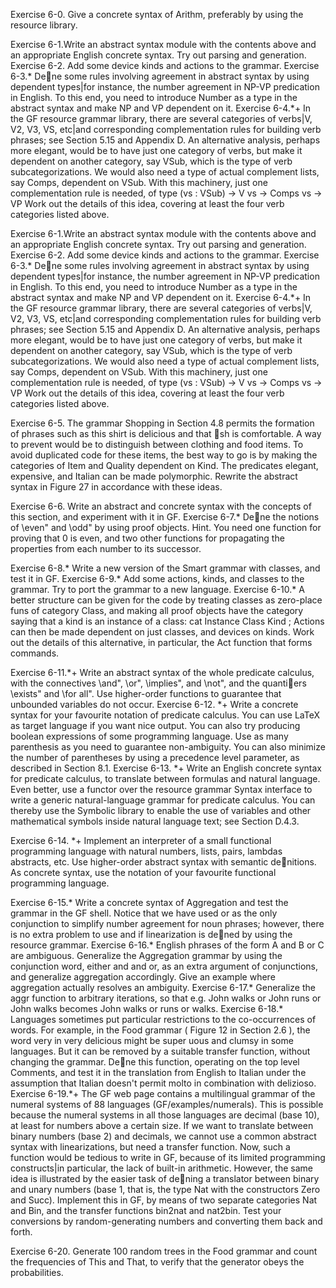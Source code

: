 Exercise 6-0. Give a concrete syntax of Arithm, preferably by using
the resource library.

Exercise 6-1.Write an abstract syntax module with the contents above
and an appropriate English concrete syntax. Try out parsing and generation.
Exercise 6-2. Add some device kinds and actions to the grammar.
Exercise 6-3.* Dene some rules involving agreement in abstract syntax
by using dependent types|for instance, the number agreement
in NP-VP predication in English. To this end, you need to introduce
Number as a type in the abstract syntax and make NP and VP dependent
on it.
Exercise 6-4.*+ In the GF resource grammar library, there are several
categories of verbs|V, V2, V3, VS, etc|and corresponding complementation
rules for building verb phrases; see Section 5.15 and Appendix
D. An alternative analysis, perhaps more elegant, would be to have just
one category of verbs, but make it dependent on another category, say
VSub, which is the type of verb subcategorizations. We would also need
a type of actual complement lists, say Comps, dependent on VSub. With
this machinery, just one complementation rule is needed, of type
(vs : VSub) -> V vs -> Comps vs -> VP
Work out the details of this idea, covering at least the four verb categories
listed above.


Exercise 6-1.Write an abstract syntax module with the contents above
and an appropriate English concrete syntax. Try out parsing and generation.
Exercise 6-2. Add some device kinds and actions to the grammar.
Exercise 6-3.* Dene some rules involving agreement in abstract syntax
by using dependent types|for instance, the number agreement
in NP-VP predication in English. To this end, you need to introduce
Number as a type in the abstract syntax and make NP and VP dependent
on it.
Exercise 6-4.*+ In the GF resource grammar library, there are several
categories of verbs|V, V2, V3, VS, etc|and corresponding complementation
rules for building verb phrases; see Section 5.15 and Appendix
D. An alternative analysis, perhaps more elegant, would be to have just
one category of verbs, but make it dependent on another category, say
VSub, which is the type of verb subcategorizations. We would also need
a type of actual complement lists, say Comps, dependent on VSub. With
this machinery, just one complementation rule is needed, of type
(vs : VSub) -> V vs -> Comps vs -> VP
Work out the details of this idea, covering at least the four verb categories
listed above.



Exercise 6-5. The grammar Shopping in Section 4.8 permits the formation
of phrases such as this shirt is delicious and that sh is comfortable.
A way to prevent would be to distinguish between clothing
and food items. To avoid duplicated code for these items, the best way
to go is by making the categories of Item and Quality dependent on
Kind. The predicates elegant, expensive, and Italian can be made polymorphic.
Rewrite the abstract syntax in Figure 27 in accordance with
these ideas.


Exercise 6-6. Write an abstract and concrete syntax with the concepts
of this section, and experiment with it in GF.
Exercise 6-7.* Dene the notions of \even" and \odd" by using proof
objects. Hint. You need one function for proving that 0 is even, and
two other functions for propagating the properties from each number
to its successor.


Exercise 6-8.* Write a new version of the Smart grammar with classes,
and test it in GF.
Exercise 6-9.* Add some actions, kinds, and classes to the grammar.
Try to port the grammar to a new language.
Exercise 6-10.* A better structure can be given for the code by treating
classes as zero-place funs of category Class, and making all proof
objects have the category saying that a kind is an instance of a class:
cat Instance Class Kind ;
Actions can then be made dependent on just classes, and devices on
kinds. Work out the details of this alternative, in particular, the Act
function that forms commands.

Exercise 6-11.*+ Write an abstract syntax of the whole predicate
calculus, with the connectives \and", \or", \implies", and \not",
and the quantiers \exists" and \for all". Use higher-order functions
to guarantee that unbounded variables do not occur.
Exercise 6-12. *+ Write a concrete syntax for your favourite notation
of predicate calculus. You can use LaTeX as target language if you want
nice output. You can also try producing boolean expressions of some
programming language. Use as many parenthesis as you need to guarantee
non-ambiguity. You can also minimize the number of parentheses
by using a precedence level parameter, as described in Section 8.1.
Exercise 6-13. *+ Write an English concrete syntax for predicate
calculus, to translate between formulas and natural language. Even
better, use a functor over the resource grammar Syntax interface to
write a generic natural-language grammar for predicate calculus. You
can thereby use the Symbolic library to enable the use of variables and other mathematical symbols inside natural language text; see Section
D.4.3.


Exercise 6-14. *+ Implement an interpreter of a small functional programming
language with natural numbers, lists, pairs, lambdas abstracts,
etc. Use higher-order abstract syntax with semantic denitions.
As concrete syntax, use the notation of your favourite functional programming
language.


Exercise 6-15.* Write a concrete syntax of Aggregation and test the
grammar in the GF shell. Notice that we have used or as the only
conjunction to simplify number agreement for noun phrases; however,
there is no extra problem to use and if linearization is dened by using
the resource grammar.
Exercise 6-16.* English phrases of the form A and B or C are ambiguous.
Generalize the Aggregation grammar by using the conjunction
word, either and and or, as an extra argument of conjunctions, and
generalize aggregation accordingly. Give an example where aggregation
actually resolves an ambiguity.
Exercise 6-17.* Generalize the aggr function to arbitrary iterations,
so that e.g. John walks or John runs or John walks becomes John walks
or runs or walks.
Exercise 6-18.* Languages sometimes put particular restrictions to the
co-occurrences of words. For example, in the Food grammar ( Figure 12
in Section 2.6 ), the word very in very delicious might be super
uous
and clumsy in some languages. But it can be removed by a suitable
transfer function, without changing the grammar. Dene this function, operating on the top level Comments, and test it in the translation from
English to Italian under the assumption that Italian doesn't permit
molto in combination with delizioso.
Exercise 6-19.*+ The GF web page contains a multilingual grammar
of the numeral systems of 88 languages (GF/examples/numerals). This
is possible because the numeral systems in all those languages are decimal
(base 10), at least for numbers above a certain size. If we want
to translate between binary numbers (base 2) and decimals, we cannot
use a common abstract syntax with linearizations, but need a transfer
function. Now, such a function would be tedious to write in GF, because
of its limited programming constructs|in particular, the lack of
built-in arithmetic. However, the same idea is illustrated by the easier
task of dening a translator between binary and unary numbers (base
1, that is, the type Nat with the constructors Zero and Succ). Implement
this in GF, by means of two separate categories Nat and Bin, and
the transfer functions bin2nat and nat2bin. Test your conversions by
random-generating numbers and converting them back and forth.

Exercise 6-20. Generate 100 random trees in the Food grammar and
count the frequencies of This and That, to verify that the generator
obeys the probabilities.
